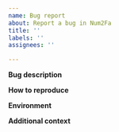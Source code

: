 ```yaml
---
name: Bug report
about: Report a bug in Num2Fa
title: ''
labels: ''
assignees: ''

---
```

**Bug description**
<!-- A clear and concise description of what the bug is. Don't be afraid to include a lot of context and as much background information as possible. If applicable, add screenshots to help explain your problem. -->
<!-- Also include relevant error logs -->

**How to reproduce**
<!-- Include the FULL, EXACT command that you are running and that is causing an error. Also include the FULL, EXACT command output that you see in the console. THIS IS ESPECIALLY IMPORTANT! Thank you :) -->

**Environment**
<!-- Include your OS (e.g. Mac OS, Ubuntu 18.04...) and the num2fa version that you use, which can be obtained with `num2fa --version`. -->

**Additional context**
<!-- Add any other context about the problem here.-->
